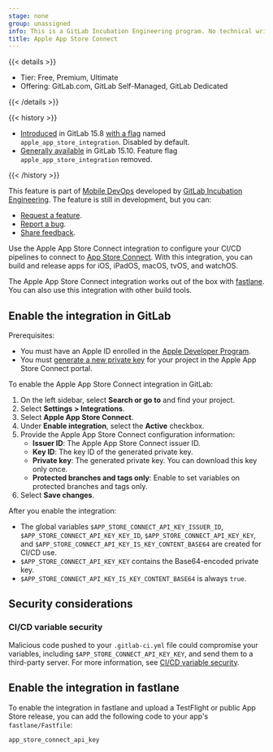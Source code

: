 ```yaml
---
stage: none
group: unassigned
info: This is a GitLab Incubation Engineering program. No technical writer assigned to this group.
title: Apple App Store Connect
---
```


{{< details >}}

- Tier: Free, Premium, Ultimate
- Offering: GitLab.com, GitLab Self-Managed, GitLab Dedicated

{{< /details >}}

{{< history >}}

- [Introduced](https://gitlab.com/gitlab-org/gitlab/-/merge_requests/104888) in GitLab 15.8 [with a flag](../../../administration/feature_flags.md) named `apple_app_store_integration`. Disabled by default.
- [Generally available](https://gitlab.com/gitlab-org/gitlab/-/issues/385335) in GitLab 15.10. Feature flag `apple_app_store_integration` removed.

{{< /history >}}

This feature is part of [Mobile DevOps](../../../ci/mobile_devops/_index.md) developed by [GitLab Incubation Engineering](https://handbook.gitlab.com/handbook/engineering/development/incubation/).
The feature is still in development, but you can:

- [Request a feature](https://gitlab.com/gitlab-org/incubation-engineering/mobile-devops/feedback/-/issues/new?issuable_template=feature_request).
- [Report a bug](https://gitlab.com/gitlab-org/incubation-engineering/mobile-devops/feedback/-/issues/new?issuable_template=report_bug).
- [Share feedback](https://gitlab.com/gitlab-org/incubation-engineering/mobile-devops/feedback/-/issues/new?issuable_template=general_feedback).

Use the Apple App Store Connect integration to configure your CI/CD pipelines to connect to [App Store Connect](https://appstoreconnect.apple.com).
With this integration, you can build and release apps for iOS, iPadOS, macOS, tvOS, and watchOS.

The Apple App Store Connect integration works out of the box with [fastlane](https://fastlane.tools/). You can also use this integration with other build tools.

## Enable the integration in GitLab

Prerequisites:

- You must have an Apple ID enrolled in the [Apple Developer Program](https://developer.apple.com/programs/enroll/).
- You must [generate a new private key](https://developer.apple.com/documentation/appstoreconnectapi/creating_api_keys_for_app_store_connect_api) for your project in the Apple App Store Connect portal.

To enable the Apple App Store Connect integration in GitLab:

1. On the left sidebar, select **Search or go to** and find your project.
1. Select **Settings > Integrations**.
1. Select **Apple App Store Connect**.
1. Under **Enable integration**, select the **Active** checkbox.
1. Provide the Apple App Store Connect configuration information:
   - **Issuer ID**: The Apple App Store Connect issuer ID.
   - **Key ID**: The key ID of the generated private key.
   - **Private key**: The generated private key. You can download this key only once.
   - **Protected branches and tags only**: Enable to set variables on protected branches and tags only.
1. Select **Save changes**.

After you enable the integration:

- The global variables `$APP_STORE_CONNECT_API_KEY_ISSUER_ID`, `$APP_STORE_CONNECT_API_KEY_KEY_ID`, `$APP_STORE_CONNECT_API_KEY_KEY`, and `$APP_STORE_CONNECT_API_KEY_IS_KEY_CONTENT_BASE64` are created for CI/CD use.
- `$APP_STORE_CONNECT_API_KEY_KEY` contains the Base64-encoded private key.
- `$APP_STORE_CONNECT_API_KEY_IS_KEY_CONTENT_BASE64` is always `true`.

## Security considerations

### CI/CD variable security

Malicious code pushed to your `.gitlab-ci.yml` file could compromise your variables, including
`$APP_STORE_CONNECT_API_KEY_KEY`, and send them to a third-party server. For more information, see
[CI/CD variable security](../../../ci/variables/_index.md#cicd-variable-security).

## Enable the integration in fastlane

To enable the integration in fastlane and upload a TestFlight or public App Store release, you can add the following code to your app's `fastlane/Fastfile`:

```ruby
app_store_connect_api_key
```
